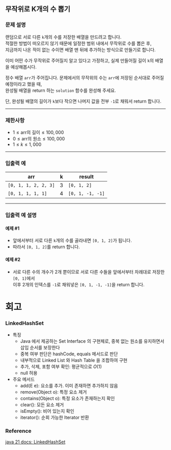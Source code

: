 ## 무작위로 K개의 수 뽑기

### 문제 설명
랜덤으로 서로 다른 `k`개의 수를 저장한 배열을 만드려고 합니다.  
적절한 방법이 떠오르지 않기 때문에 일정한 범위 내에서 무작위로 수를 뽑은 후,  
지금까지 나온 적이 없는 수이면 배열 맨 뒤에 추가하는 방식으로 만들기로 합니다.

이미 어떤 수가 무작위로 주어질지 알고 있다고 가정하고, 실제 만들어질 길이 `k`의 배열을 예상해봅시다.

정수 배열 `arr`가 주어집니다. 문제에서의 무작위의 수는 `arr`에 저장된 순서대로 주어질 예정이라고 했을 때,  
완성될 배열을 return 하는 `solution` 함수를 완성해 주세요.

단, 완성될 배열의 길이가 `k`보다 작으면 나머지 값을 전부 `-1`로 채워서 return 합니다.

---

### 제한사항
- $1 \leq \text{arr의 길이} \leq 100,000$
- $0 \leq \text{arr의 원소} \leq 100,000$
- $1 \leq k \leq 1,000$

---

### 입출력 예

| arr                  | k | result           |
|----------------------|---|------------------|
| `[0, 1, 1, 2, 2, 3]` | 3 | `[0, 1, 2]`      |
| `[0, 1, 1, 1, 1]`    | 4 | `[0, 1, -1, -1]` |

---

### 입출력 예 설명

#### 예제 #1
- 앞에서부터 서로 다른 `k`개의 수를 골라내면 `[0, 1, 2]`가 됩니다.
- 따라서 `[0, 1, 2]`를 return 합니다.

#### 예제 #2
- 서로 다른 수의 개수가 2개 뿐이므로 서로 다른 수들을 앞에서부터 차례대로 저장한 `[0, 1]`에서  
  이후 2개의 인덱스를 `-1`로 채워넣은 `[0, 1, -1, -1]`을 return 합니다.
# 회고
### LinkedHashSet
- 특징  
  - Java 에서 제공하는 Set Interface 의 구현체로, 중복 없는 원소를 유지하면서 삽입 순서를 보장한다
  - 중복 여부 판단은 hashCode, equals 메서드로 판단
  - 내부적으로 Linked List 와 Hash Table 을 조합하여 구현
  - 추가, 삭제, 포함 여부 확인: 평균적으로 $O(1)$
  - null 허용
- 주요 메서드
  - add(E e): 요소를 추가. 이미 존재하면 추가하지 않음
  - remove(Object o): 특정 요소 제거
  - contains(Object o): 특정 요소가 존재하는지 확인
  - clear(): 모든 요소 제거
  - isEmpty(): 비어 있는지 확인
  - iterator(): 순회 가능한 Iterator 반환
### Reference
[java 21 docs: LinkedHashSet](https://docs.oracle.com/en/java/javase/21/docs/api/java.base/java/util/LinkedHashSet.html)